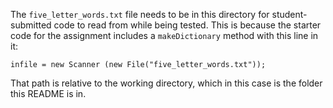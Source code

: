 The `five_letter_words.txt` file needs to be in this directory for student-submitted code to read from while being tested. This is because the starter code for the assignment includes a `makeDictionary` method with this line in it: 

```
infile = new Scanner (new File("five_letter_words.txt"));
```

That path is relative to the working directory, which in this case is the folder this README is in.
